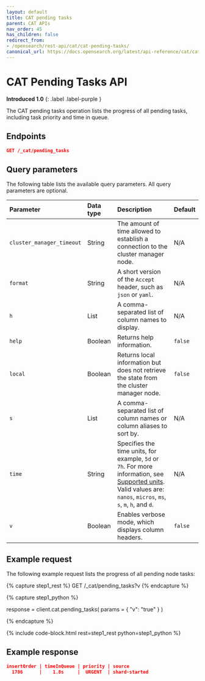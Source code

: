 ```yaml
---
layout: default
title: CAT pending tasks
parent: CAT APIs
nav_order: 45
has_children: false
redirect_from:
- /opensearch/rest-api/cat/cat-pending-tasks/
canonical_url: https://docs.opensearch.org/latest/api-reference/cat/cat-pending-tasks/
---
```


# CAT Pending Tasks API
**Introduced 1.0**
{: .label .label-purple }

The CAT pending tasks operation lists the progress of all pending tasks, including task priority and time in queue.


<!-- spec_insert_start
api: cat.pending_tasks
component: endpoints
-->
## Endpoints
```json
GET /_cat/pending_tasks
```
<!-- spec_insert_end -->


<!-- spec_insert_start
api: cat.pending_tasks
component: query_parameters
columns: Parameter, Data type, Description, Default
include_deprecated: false
-->
## Query parameters

The following table lists the available query parameters. All query parameters are optional.

| Parameter | Data type | Description | Default |
| :--- | :--- | :--- | :--- |
| `cluster_manager_timeout` | String | The amount of time allowed to establish a connection to the cluster manager node. | N/A |
| `format` | String | A short version of the `Accept` header, such as `json` or `yaml`. | N/A |
| `h` | List | A comma-separated list of column names to display. | N/A |
| `help` | Boolean | Returns help information. | `false` |
| `local` | Boolean | Returns local information but does not retrieve the state from the cluster manager node. | `false` |
| `s` | List | A comma-separated list of column names or column aliases to sort by. | N/A |
| `time` | String | Specifies the time units, for example, `5d` or `7h`. For more information, see [Supported units]({{site.url}}{{site.baseurl}}/api-reference/units/). <br> Valid values are: `nanos`, `micros`, `ms`, `s`, `m`, `h`, and `d`. | N/A |
| `v` | Boolean | Enables verbose mode, which displays column headers. | `false` |

<!-- spec_insert_end -->

## Example request

The following example request lists the progress of all pending node tasks:

<!-- spec_insert_start
component: example_code
rest: GET /_cat/pending_tasks?v
-->
{% capture step1_rest %}
GET /_cat/pending_tasks?v
{% endcapture %}

{% capture step1_python %}


response = client.cat.pending_tasks(
  params = { "v": "true" }
)

{% endcapture %}

{% include code-block.html
    rest=step1_rest
    python=step1_python %}
<!-- spec_insert_end -->

## Example response

```json
insertOrder | timeInQueue | priority | source
  1786      |    1.8s     |  URGENT  | shard-started
```
